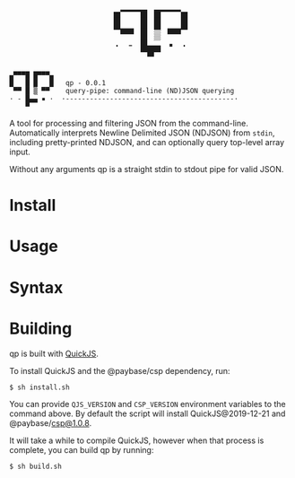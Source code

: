 <center><pre style="font-size: 15pt; font-family: 'Courier New', Monospace; line-height: .5; white-space: pre;">
▄▀▀▀█ █▀▀▀▄<br/>
█   █ █   █<br/>
▀▀ █ ▒ ▀▀<br/>
· - █▄▄ ▪ ·<br/>
▀
</pre></center>

    ▄▀▀▀█ █▀▀▀▄
    █   █ █   █   qp - 0.0.1
     ▀▀ █ ▒ ▀▀    query-pipe: command-line (ND)JSON querying 
    · - █▄▄ ▪ ·  ·------------------------------------------·
        ▀

A tool for processing and filtering JSON from the command-line.
Automatically interprets Newline Delimited JSON (NDJSON) from `stdin`,
including pretty-printed NDJSON, and can optionally query top-level array input.

Without any arguments qp is a straight stdin to stdout pipe for valid JSON.

# Install

# Usage

# Syntax

# Building

qp is built with [QuickJS](https://bellard.org/quickjs/).

To install QuickJS and the @paybase/csp dependency, run:

    $ sh install.sh

You can provide `QJS_VERSION` and `CSP_VERSION` environment variables to the command above.
By default the script will install QuickJS@2019-12-21 and @paybase/csp@1.0.8.

It will take a while to compile QuickJS, however when that process is complete, you can
build qp by running:

    $ sh build.sh
